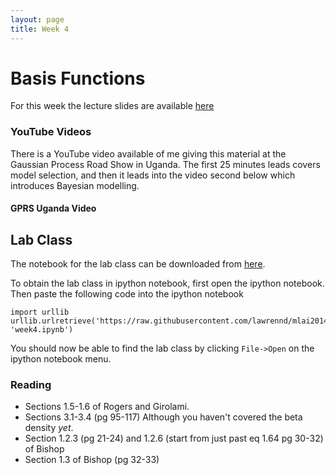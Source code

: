 ```yaml
---
layout: page
title: Week 4
---
```


Basis Functions
===============

For this week the lecture slides are available
[here](./assets/w4_basisFunctions.pdf)

### YouTube Videos

There is a YouTube video available of me giving this material at the
Gaussian Process Road Show in Uganda. The first 25 minutes leads covers
model selection, and then it leads into the video second below which
introduces Bayesian modelling.

#### GPRS Uganda Video

Lab Class
---------

The notebook for the lab class can be downloaded from
[here](http://nbviewer.ipython.org/github/lawrennd/mlai2014/blob/master/week4.ipynb).

To obtain the lab class in ipython notebook, first open the ipython
notebook. Then paste the following code into the ipython notebook

    import urllib
    urllib.urlretrieve('https://raw.githubusercontent.com/lawrennd/mlai2014/master/week4.ipynb', 'week4.ipynb')

You should now be able to find the lab class by clicking `File->Open` on
the ipython notebook menu.

### Reading

-   Sections 1.5-1.6 of Rogers and Girolami.
-   Sections 3.1-3.4 (pg 95-117) Although you haven't covered the beta
    density *yet*.
-   Section 1.2.3 (pg 21-24) and 1.2.6 (start from just past eq 1.64 pg
    30-32) of Bishop
-   Section 1.3 of Bishop (pg 32-33)


